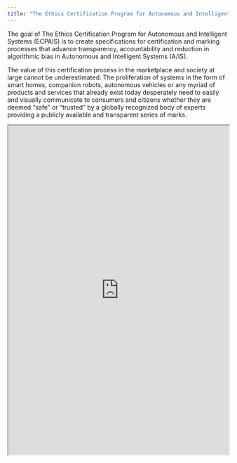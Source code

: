 ```yaml
---
title: "The Ethics Certification Program for Autonomous and Intelligent Systems (ECPAIS)"
---
```


The goal of The Ethics Certification Program for Autonomous and Intelligent Systems (ECPAIS) is to  create specifications for certification and marking processes that advance transparency, accountability and reduction in algorithmic bias in Autonomous and Intelligent Systems (A/IS). 

The value of this certification process in the marketplace and society at large cannot be underestimated.  The proliferation of systems in the form of smart homes, companion robots, autonomous vehicles or any myriad of products and services that already exist today desperately need to easily and visually communicate to consumers and citizens whether they are deemed “safe” or “trusted” by a globally recognized body of experts providing a publicly available and transparent series of marks.

<iframe height="750" width="100%" src="https://ewelton.github.io/ktest/wiki.html#The%20Ethics%20Certification%20Program%20for%20Autonomous%20and%20Intelligent%20Systems%20(ECPAIS)"></iframe>
